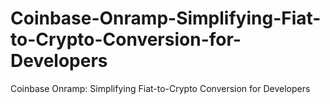 # Coinbase-Onramp-Simplifying-Fiat-to-Crypto-Conversion-for-Developers
Coinbase Onramp: Simplifying Fiat-to-Crypto Conversion for Developers
